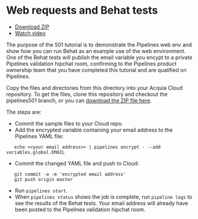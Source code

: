 # Web requests and Behat tests

* [Download ZIP](http://tutorials.pipeline-dev.services.acquia.io/pipelinestutorial501.zip)
* [Watch video](https://drive.google.com/a/acquia.com/file/d/0BwBnqz3kkaPuY2M3blNlc1pOTk0)

The purpose of the 501 tutorial is to demonstrate the Pipelines web env and show how you can run Behat as an example use of the web
environment. One of the Behat tests will publish the email variable you encypt to a private Pipelines validation hipchat room, 
confirming to the Pipelines product ownership team that you have completed this tutorial and are qualified on Pipelines.

Copy the files and directories from this directory into your Acquia Cloud repository. To get the files, clone this repository and checkout the pipelines501 branch, or you can [download the ZIP file here](http://tutorials.pipeline-dev.services.acquia.io/pipelinestutorial501.zip).

The steps are:

* Commit the sample files to your Cloud repo.
* Add the encrypted variable containing your email address to the Pipelines YAML file:
```
   echo <<your email address>> | pipelines encrypt - --add variables.global.EMAIL
```
* Commit the changed YAML file and push to Cloud:
```
   git commit -a -m 'encrypted email address'
   git push origin master
```
* Run ```pipelines start```.
* When ```pipelines status``` shows the job is complete, run ```pipeline logs``` to see the results of the Behat tests.  Your email address will already have been posted to the Pipelines validation hipchat room.
